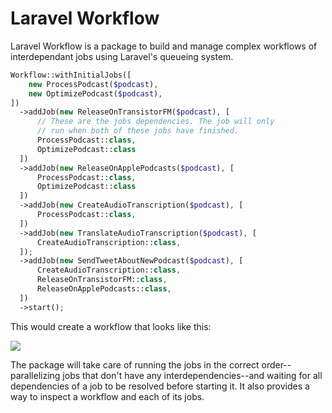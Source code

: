 # Laravel Workflow

Laravel Workflow is a package to build and manage complex workflows of interdependant jobs using Laravel's queueing system.

```php
Workflow::withInitialJobs([
    new ProcessPodcast($podcast),
    new OptimizePodcast($podcast),
])
  ->addJob(new ReleaseOnTransistorFM($podcast), [
      // These are the jobs dependencies. The job will only
      // run when both of these jobs have finished.
      ProcessPodcast::class,
      OptimizePodcast::class
  ])
  ->addJob(new ReleaseOnApplePodcasts($podcast), [
      ProcessPodcast::class,
      OptimizePodcast::class
  ])
  ->addJob(new CreateAudioTranscription($podcast), [
      ProcessPodcast::class,
  ])
  ->addJob(new TranslateAudioTranscription($podcast), [
      CreateAudioTranscription::class,
  ]);
  ->addJob(new SendTweetAboutNewPodcast($podcast), [
      CreateAudioTranscription::class,
      ReleaseOnTransistorFM::class,
      ReleaseOnApplePodcasts::class,
  ])
  ->start();
```

This would create a workflow that looks like this:

![](/workflow.svg)

The package will take care of running the jobs in the correct order--parallelizing jobs that don't have any interdependencies--and waiting for all dependencies of a job to be resolved before starting it. It also provides a way to inspect a workflow and each of its jobs.
